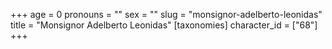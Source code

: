 +++
age = 0
pronouns = ""
sex = ""
slug = "monsignor-adelberto-leonidas"
title = "Monsignor Adelberto Leonidas"
[taxonomies]
character_id = ["68"]
+++



